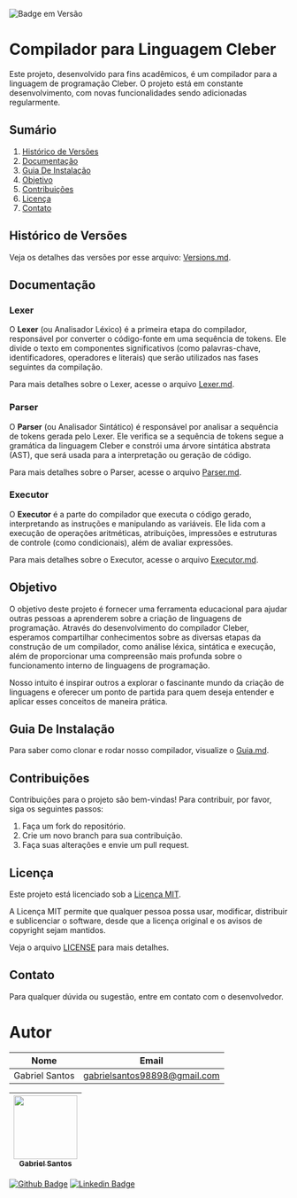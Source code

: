 ![Badge em Versão](http://img.shields.io/static/v1?label=Versão&message=1.2.0&color=GREEN&style=for-the-badge)

# Compilador para Linguagem Cleber

Este projeto, desenvolvido para fins acadêmicos, é um compilador para a linguagem de programação Cleber. O projeto está em constante desenvolvimento, com novas funcionalidades sendo adicionadas regularmente.

## Sumário

1. [Histórico de Versões](#histórico-de-versões)
2. [Documentação](#documentação)
3. [Guia De Instalação](#guia-de-instalação)
4. [Objetivo](#objetivo) 
5. [Contribuições](#contribuições)
6. [Licença](#licença)
7. [Contato](#contato)

## Histórico de Versões

Veja os detalhes das versões por esse arquivo: [Versions.md](VERSIONS.md).

## Documentação

### Lexer

O **Lexer** (ou Analisador Léxico) é a primeira etapa do compilador, responsável por converter o código-fonte em uma sequência de tokens. Ele divide o texto em componentes significativos (como palavras-chave, identificadores, operadores e literais) que serão utilizados nas fases seguintes da compilação.

Para mais detalhes sobre o Lexer, acesse o arquivo [Lexer.md](./Documentação/Lexer.md).

### Parser

O **Parser** (ou Analisador Sintático) é responsável por analisar a sequência de tokens gerada pelo Lexer. Ele verifica se a sequência de tokens segue a gramática da linguagem Cleber e constrói uma árvore sintática abstrata (AST), que será usada para a interpretação ou geração de código.

Para mais detalhes sobre o Parser, acesse o arquivo [Parser.md](./Documentação/Parser.md).

### Executor

O **Executor** é a parte do compilador que executa o código gerado, interpretando as instruções e manipulando as variáveis. Ele lida com a execução de operações aritméticas, atribuições, impressões e estruturas de controle (como condicionais), além de avaliar expressões.

Para mais detalhes sobre o Executor, acesse o arquivo [Executor.md](./Documentação/Executor.md).

## Objetivo

O objetivo deste projeto é fornecer uma ferramenta educacional para ajudar outras pessoas a aprenderem sobre a criação de linguagens de programação. Através do desenvolvimento do compilador Cleber, esperamos compartilhar conhecimentos sobre as diversas etapas da construção de um compilador, como análise léxica, sintática e execução, além de proporcionar uma compreensão mais profunda sobre o funcionamento interno de linguagens de programação.

Nosso intuito é inspirar outros a explorar o fascinante mundo da criação de linguagens e oferecer um ponto de partida para quem deseja entender e aplicar esses conceitos de maneira prática.

## Guia De Instalação

Para saber como clonar e rodar nosso compilador, visualize o [Guia.md](./Documentação/Guia.md).

## Contribuições

Contribuições para o projeto são bem-vindas! Para contribuir, por favor, siga os seguintes passos:

1. Faça um fork do repositório.
2. Crie um novo branch para sua contribuição.
3. Faça suas alterações e envie um pull request.

## Licença

Este projeto está licenciado sob a [Licença MIT](LICENSE).

A Licença MIT permite que qualquer pessoa possa usar, modificar, distribuir e sublicenciar o software, desde que a licença original e os avisos de copyright sejam mantidos.

Veja o arquivo [LICENSE](LICENSE) para mais detalhes.


## Contato

Para qualquer dúvida ou sugestão, entre em contato com o desenvolvedor.

# Autor
|Nome|Email|
| -------- | -------- | 
|Gabriel Santos|gabrielsantos98898@gmail.com|

[<img src="https://github.com/gabrielsantos969.png" width=115 > <br> <sub> Gabriel Santos </sub>](https://github.com/gabrielsantos969) |
| :---: |  

[![Github Badge](https://img.shields.io/badge/-Github-000?style=flat-square&logo=Github&logoColor=white&link=https://github.com/gabrielsantos969)](https://github.com/gabrielsantos969)
[![Linkedin Badge](https://img.shields.io/badge/-LinkedIn-blue?style=flat-square&logo=Linkedin&logoColor=white&link=https://www.linkedin.com/in/gabriel-santos-b53632196/)](https://www.linkedin.com/in/gabriel-santos-b53632196/)


